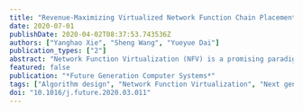```yaml
---
title: "Revenue-Maximizing Virtualized Network Function Chain Placement in Dynamic Environment"
date: 2020-07-01
publishDate: 2020-04-02T08:37:53.743536Z
authors: ["Yanghao Xie", "Sheng Wang", "Yueyue Dai"]
publication_types: ["2"]
abstract: "Network Function Virtualization (NFV) is a promising paradigm which can increase network flexibility by deploying newly network services into networks. Because of the flexibility, NFV is also considered as one of the building blocks for 5G and edge computing. However, the intrinsic dynamic features of NFV and the rigorous requirements proposed by 5G and edge computing, such as delay, pose significant challenges to make the optimal Virtual Network Function (VNF) chain placement. To address this problem, we first formulate the VNF chain placement problem as an integer linear programming problem with taking the dynamic characteristics in to consideration. Then we propose an efficient dynamic algorithm, called DynAmic vnF placemenT (DAFT), which provides a good solution for VNF chain placement. DAFT is based on primal–dual technique and combines with an efficient subroutine which is solved by reducing to the shortest path problem. The theoretic analysis shows DAFT is (1-1$slash$e)-competitive to offline optimal solution. We also propose a modified algorithm concerning algorithm implementation issues, which is called Feasible DAFT (FDAFT). Finally, we evaluate the proposed algorithms through extensive numerical simulations. The experiment results show that DAFT and FDAFT achieve average competitive ratios up to 98.42% and 96.74%, respectively and outperform the compared algorithms around 50%."
featured: false
publication: "*Future Generation Computer Systems*"
tags: ["Algorithm design", "Network Function Virtualization", "Next generation networks", "Resource allocation"]
doi: "10.1016/j.future.2020.03.011"
---
```


